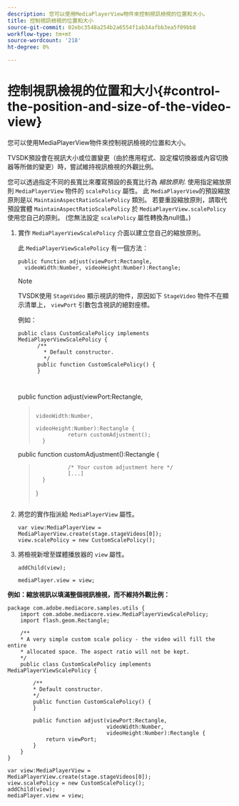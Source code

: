 ```yaml
---
description: 您可以使用MediaPlayerView物件來控制視訊檢視的位置和大小。
title: 控制視訊檢視的位置和大小
source-git-commit: 02ebc3548a254b2a6554f1ab34afbb3ea5f09bb8
workflow-type: tm+mt
source-wordcount: '218'
ht-degree: 0%

---
```


# 控制視訊檢視的位置和大小{#control-the-position-and-size-of-the-video-view}

您可以使用MediaPlayerView物件來控制視訊檢視的位置和大小。

TVSDK預設會在視訊大小或位置變更（由於應用程式、設定檔切換器或內容切換器等所做的變更）時，嘗試維持視訊檢視的外觀比例。

您可以透過指定不同的長寬比來覆寫預設的長寬比行為 *縮放原則*. 使用指定縮放原則 `MediaPlayerView` 物件的 `scalePolicy` 屬性。 此 `MediaPlayerView`的預設縮放原則是以 `MaintainAspectRatioScalePolicy` 類別。 若要重設縮放原則，請取代預設實體 `MaintainAspectRatioScalePolicy` 於 `MediaPlayerView.scalePolicy` 使用您自己的原則。 (您無法設定 `scalePolicy` 屬性轉換為null值。)

1. 實作 `MediaPlayerViewScalePolicy` 介面以建立您自己的縮放原則。

   此 `MediaPlayerViewScalePolicy` 有一個方法：

   ```
   public function adjust(viewPort:Rectangle, 
     videoWidth:Number, videoHeight:Number):Rectangle;
   ```

   >[!NOTE]
   >
   >TVSDK使用 `StageVideo` 顯示視訊的物件，原因如下 `StageVideo` 物件不在顯示清單上， `viewPort` 引數包含視訊的絕對座標。
   >
   >
   >例如：
   >
   >```
   >public class CustomScalePolicy implements MediaPlayerViewScalePolicy { 
   >       /** 
   >         * Default constructor. 
   >         */ 
   >       public function CustomScalePolicy() { 
   >       } 
   > 
   >    
      public function adjust(viewPort:Rectangle,  
   >                                                     videoWidth:Number,  
   >                                                     videoHeight:Number):Rectangle { 
   >               return customAdjustment(); 
   >       } 
   > 
   >    
      public function customAdjustment():Rectangle { 
   >               /* Your custom adjustment here */ 
   >               [...] 
   >       } 
   >}
   >```
   >

1. 將您的實作指派給 `MediaPlayerView` 屬性。

   ```
   var view:MediaPlayerView = MediaPlayerView.create(stage.stageVideos[0]); 
   view.scalePolicy = new CustomScalePolicy();
   ```

1. 將檢視新增至媒體播放器的 `view` 屬性。

   ```
   addChild(view); 
   
   mediaPlayer.view = view;
   ```

<!--<a id="example_7B08ECCDA17B4DD191FC672BD1F4C850"></a>-->

**例如：縮放視訊以填滿整個視訊檢視，而不維持外觀比例：**

```
package com.adobe.mediacore.samples.utils { 
    import com.adobe.mediacore.view.MediaPlayerViewScalePolicy; 
    import flash.geom.Rectangle; 
 
    /** 
    * A very simple custom scale policy - the video will fill the entire 
    * allocated space. The aspect ratio will not be kept. 
    */ 
    public class CustomScalePolicy implements MediaPlayerViewScalePolicy { 
 
        /** 
        * Default constructor. 
        */ 
        public function CustomScalePolicy() { 
        } 
 
        public function adjust(viewPort:Rectangle, 
                               videoWidth:Number,  
                               videoHeight:Number):Rectangle { 
            return viewPort; 
        } 
    } 
} 
 
var view:MediaPlayerView = MediaPlayerView.create(stage.stageVideos[0]); 
view.scalePolicy = new CustomScalePolicy(); 
addChild(view); 
mediaPlayer.view = view;
```
